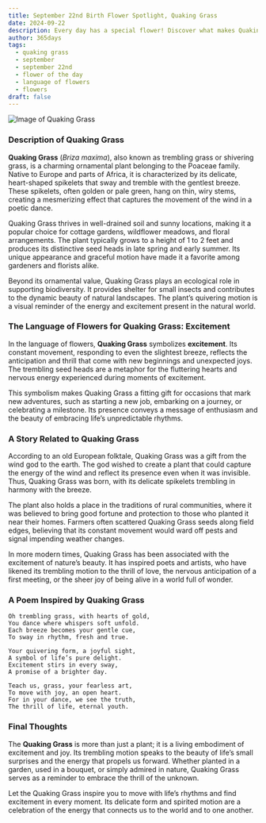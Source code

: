 ```yaml
---
title: September 22nd Birth Flower Spotlight, Quaking Grass
date: 2024-09-22
description: Every day has a special flower! Discover what makes Quaking Grass unique as today’s birth flower and its symbolic meaning.
author: 365days
tags:
  - quaking grass
  - september
  - september 22nd
  - flower of the day
  - language of flowers
  - flowers
draft: false
---
```


![Image of Quaking Grass](https://cdn.pixabay.com/photo/2017/06/30/13/13/hjertegrs-2458228_1280.jpg#center)


### Description of Quaking Grass

**Quaking Grass** (_Briza maxima_), also known as trembling grass or shivering grass, is a charming ornamental plant belonging to the Poaceae family. Native to Europe and parts of Africa, it is characterized by its delicate, heart-shaped spikelets that sway and tremble with the gentlest breeze. These spikelets, often golden or pale green, hang on thin, wiry stems, creating a mesmerizing effect that captures the movement of the wind in a poetic dance.

Quaking Grass thrives in well-drained soil and sunny locations, making it a popular choice for cottage gardens, wildflower meadows, and floral arrangements. The plant typically grows to a height of 1 to 2 feet and produces its distinctive seed heads in late spring and early summer. Its unique appearance and graceful motion have made it a favorite among gardeners and florists alike.

Beyond its ornamental value, Quaking Grass plays an ecological role in supporting biodiversity. It provides shelter for small insects and contributes to the dynamic beauty of natural landscapes. The plant’s quivering motion is a visual reminder of the energy and excitement present in the natural world.

### The Language of Flowers for Quaking Grass: Excitement

In the language of flowers, **Quaking Grass** symbolizes **excitement**. Its constant movement, responding to even the slightest breeze, reflects the anticipation and thrill that come with new beginnings and unexpected joys. The trembling seed heads are a metaphor for the fluttering hearts and nervous energy experienced during moments of excitement.

This symbolism makes Quaking Grass a fitting gift for occasions that mark new adventures, such as starting a new job, embarking on a journey, or celebrating a milestone. Its presence conveys a message of enthusiasm and the beauty of embracing life’s unpredictable rhythms.

### A Story Related to Quaking Grass

According to an old European folktale, Quaking Grass was a gift from the wind god to the earth. The god wished to create a plant that could capture the energy of the wind and reflect its presence even when it was invisible. Thus, Quaking Grass was born, with its delicate spikelets trembling in harmony with the breeze.

The plant also holds a place in the traditions of rural communities, where it was believed to bring good fortune and protection to those who planted it near their homes. Farmers often scattered Quaking Grass seeds along field edges, believing that its constant movement would ward off pests and signal impending weather changes.

In more modern times, Quaking Grass has been associated with the excitement of nature’s beauty. It has inspired poets and artists, who have likened its trembling motion to the thrill of love, the nervous anticipation of a first meeting, or the sheer joy of being alive in a world full of wonder.

### A Poem Inspired by Quaking Grass

```
Oh trembling grass, with hearts of gold,  
You dance where whispers soft unfold.  
Each breeze becomes your gentle cue,  
To sway in rhythm, fresh and true.  

Your quivering form, a joyful sight,  
A symbol of life’s pure delight.  
Excitement stirs in every sway,  
A promise of a brighter day.  

Teach us, grass, your fearless art,  
To move with joy, an open heart.  
For in your dance, we see the truth,  
The thrill of life, eternal youth.  
```

### Final Thoughts

The **Quaking Grass** is more than just a plant; it is a living embodiment of excitement and joy. Its trembling motion speaks to the beauty of life’s small surprises and the energy that propels us forward. Whether planted in a garden, used in a bouquet, or simply admired in nature, Quaking Grass serves as a reminder to embrace the thrill of the unknown.

Let the Quaking Grass inspire you to move with life’s rhythms and find excitement in every moment. Its delicate form and spirited motion are a celebration of the energy that connects us to the world and to one another.
